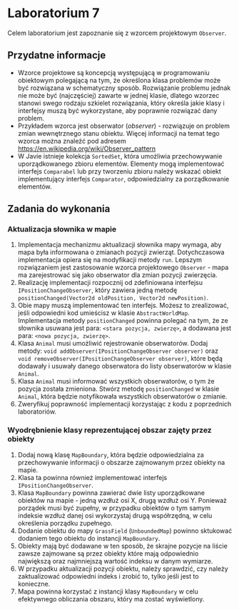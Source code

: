 # Laboratorium 7

Celem laboratorium jest zapoznanie się z wzorcem projektowym `Observer`.

## Przydatne informacje

* Wzorce projektowe są koncepcją występującą w programowaniu obiektowym polegającą na tym, że określona klasa problemów
  może być rozwiązana w schematyczny sposób. Rozwiązanie problemu jednak nie może być (najczęściej) zawarte w jednej
  klasie, dlatego wzorzec stanowi swego rodzaju szkielet rozwiązania, który określa jakie klasy i interfejsy muszą być
  wykorzystane, aby poprawnie rozwiązać dany problem.
* Przykładem wzorca jest obserwator (*observer*) - rozwiązuje on problem zmian wewnętrznego stanu obiektu.
  Więcej informacji na temat tego wzorca można znaleźć pod adresem https://en.wikipedia.org/wiki/Observer_pattern
* W Javie istnieje kolekcja `SortedSet`, która umożliwia przechowywanie uporządkowanego zbioru elementów. Elementy mogą
  implementować interfejs `Comparabel` lub przy tworzeniu zbioru należy wskazać obiekt implementujący interfejs
  `Comparator`, odpowiedzialny za porządkowanie elementów.

## Zadania do wykonania

### Aktualizacja słownika w mapie

1. Implementacja mechanizmu aktualizacji słownika mapy wymaga, aby mapa była informowana o zmianach pozycji zwierząt.
  Dotychczasowa implementacja opiera się na modyfikacji metody `run`. Lepszym rozwiązaniem jest zastosowanie
   wzorca projektowego `Observer` - mapa ma zarejestrować się jako obserwator dla zmian pozycji zwierzęcia.
2. Realizację implementacji rozpocznij od zdefiniowana interfejsu `IPositionChangeObserver`, który zawiera jedną metodę
  `positionChanged(Vector2d oldPosition, Vector2d newPosition)`.
3. Obie mapy muszą implementować ten interfejs. Możesz to zrealizować, jeśli odpowiedni kod umieścisz w klasie
   `AbstractWorldMap`. Implementacja metody `positionChanged` powinna polegać na tym, że ze słownika usuwana jest para:
   `<stara pozycja, zwierzę>`, a dodawana jest para: `<nowa pozycja, zwierzę>`.
4. Klasa `Animal` musi umożliwić rejestrowanie obserwatorów. Dodaj metody: `void addObserver(IPositionChangeObserver
    observer)` oraz `void removeObserver(IPositionChangeObserver observer)`, które będą dodawały i usuwały danego
    obserwatora do listy obserwatorów w klasie `Animal`.
5. Klasa `Animal` musi informować wszystkich obserwatorów, o tym że pozycja została zmieniona. Stwórz metodę
    `positionChanged` w klasie `Animal`, która będzie notyfikowała wszystkich obserwatorów o zmianie.
6. Zweryfikuj poprawność implementacji korzystając z kodu z poprzednich laboratoriów.

### Wyodrębnienie klasy reprezentującej obszar zajęty przez obiekty

1. Dodaj nową klasę `MapBoundary`, która będzie odpowiedzialna za przechowywanie informacji o obszarze zajmowanym przez
   obiekty na mapie.
2. Klasa ta powinna również implementować interfejs `IPositionChangeObserver`.
3. Klasa `MapBoundary` powinna zawierać dwie listy uporządkowane obiektów na mapie - jedną wzdłuż osi X, drugą wzdłuż
   osi Y. Ponieważ porządek musi być zupełny, w przypadku obiektów o tym samym indeksie wzdłuż danej osi wykorzystaj
   drugą współrzędną, w celu określenia porządku zupełnego.
4. Dodanie obiektu do mapy `GrassField` (`UnboundedMap`) powinno sktukować dodaniem tego obiektu do instancji
   `MapBoundary`.
5. Obiekty mają być dodawane w ten sposób, że skrajne pozycje na liście zawsze zajmowane są przez obiekty które mają
   odpowiednio największą oraz najmniejszą wartość indeksu w danym wymiarze.
6. W przypadku aktualizacji pozycji obiektu, należy sprawdzić, czy należy zaktualizować odpowiedni indeks i zrobić to,
   tylko jeśli jest to konieczne.
7. Mapa powinna korzystać z instancji klasy `MapBoundary` w celu efektywnego obliczania obszaru, który ma zostać
   wyświetlony.
